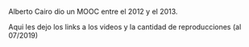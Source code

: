 Alberto Cairo dio un MOOC entre el 2012 y el 2013.

Aqui les dejo los links a los videos y la cantidad de reproducciones (al 07/2019)
